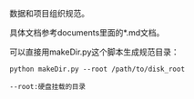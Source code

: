 数据和项目组织规范。

具体文档参考documents里面的*.md文档。


可以直接用makeDir.py这个脚本生成规范目录：
```
python makeDir.py --root /path/to/disk_root

--root:硬盘挂载的目录
```


